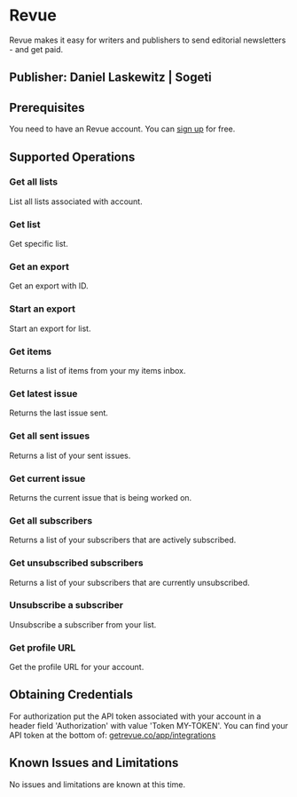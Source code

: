 # Revue

Revue makes it easy for writers and publishers to send editorial newsletters - and get paid.

## Publisher: Daniel Laskewitz | Sogeti

## Prerequisites

You need to have an Revue account. You can [sign up](https://www.getrevue.co/) for free.

## Supported Operations

### Get all lists

List all lists associated with account.

### Get list

Get specific list.

### Get an export

Get an export with ID.

### Start an export

Start an export for list.

### Get items

Returns a list of items from your my items inbox.

### Get latest issue

Returns the last issue sent.

### Get all sent issues

Returns a list of your sent issues.

### Get current issue

Returns the current issue that is being worked on.

### Get all subscribers

Returns a list of your subscribers that are actively subscribed.

### Get unsubscribed subscribers

Returns a list of your subscribers that are currently unsubscribed.

### Unsubscribe a subscriber

Unsubscribe a subscriber from your list.

### Get profile URL

Get the profile URL for your account.

## Obtaining Credentials

For authorization put the API token associated with your account in a header field 'Authorization' with value 'Token MY-TOKEN'.
You can find your API token at the bottom of: [getrevue.co/app/integrations](https://getrevue.co/app/integrations)

## Known Issues and Limitations

No issues and limitations are known at this time.
